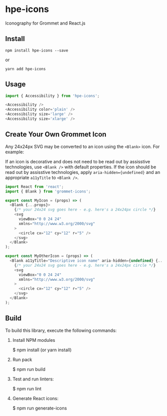 # hpe-icons

Iconography for Grommet and React.js

## Install

`npm install hpe-icons --save`

or

`yarn add hpe-icons`

## Usage

```javascript
import { Accessibility } from 'hpe-icons';

<Accessibility />
<Accessibility color='plain' />
<Accessibility size='large' />
<Accessibility size='xlarge' />
```

## Create Your Own Grommet Icon

Any 24x24px SVG may be converted to an icon using the `<Blank>` icon. For example:

If an icon is decorative and does not need to be read out by assisstive technologies, use `<Blank />` with default properties. If the icon should be read out by assisstive technologies, apply `aria-hidden={undefined}` and an appropriate `a11yTitle` to `<Blank />`.

```javascript
import React from 'react';
import { Blank } from 'grommet-icons';

export const MyIcon = (props) => (
  <Blank {...props}>
    {/* your 24x24 svg goes here - e.g. here's a 24x24px circle */}
    <svg
      viewBox="0 0 24 24"
      xmlns="http://www.w3.org/2000/svg"
    >
      <circle cx="12" cy="12" r="5" />
    </svg>
  </Blank>
);

export const MyOtherIcon = (props) => (
  <Blank a11yTitle="Descriptive icon name" aria-hidden={undefined} {...props}>
    {/* your 24x24 svg goes here - e.g. here's a 24x24px circle */}
    <svg
      viewBox="0 0 24 24"
      xmlns="http://www.w3.org/2000/svg"
    >
      <circle cx="12" cy="12" r="5" />
    </svg>
  </Blank>
);
```

## Build

To build this library, execute the following commands:

1. Install NPM modules

   $ npm install (or yarn install)

2. Run pack

   $ npm run build

3. Test and run linters:

   $ npm run lint

4. Generate React icons:

   $ npm run generate-icons

[contributing]: CONTRIBUTING.md

